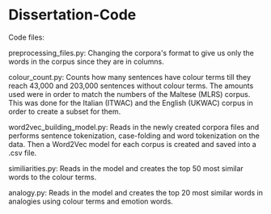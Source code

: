 # Dissertation-Code

Code files:

preprocessing_files.py: Changing the corpora's format to give us only the words in the corpus since they are in columns. 

colour_count.py: Counts how many sentences have colour terms till they reach 43,000 and 203,000 sentences without colour terms. The amounts used were in order to match the numbers of the Maltese (MLRS) corpus. This was done for the Italian (ITWAC) and the English (UKWAC) corpus in order to create a subset for them.

word2vec_building_model.py: Reads in the newly created corpora files and performs sentence tokenization, case-folding and word tokenization on the data. Then a Word2Vec model for each corpus is created and saved into a .csv file.

similiarities.py: Reads in the model and creates the top 50 most similar words to the colour terms.

analogy.py: Reads in the model and creates the top 20 most similar words in analogies using colour terms and emotion words.
